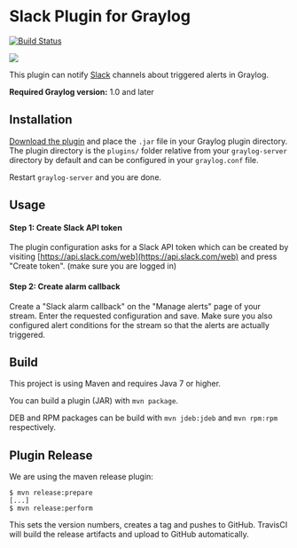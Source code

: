 Slack Plugin for Graylog
========================

[![Build Status](https://travis-ci.org/Graylog2/graylog-plugin-slack.svg)](https://travis-ci.org/Graylog2/graylog-plugin-slack)

![](https://s3.amazonaws.com/graylog2public/images/plugin-alarmcallback-slack-1.png)

This plugin can notify [Slack](https://www.slack.com) channels about triggered alerts in Graylog.

**Required Graylog version:** 1.0 and later

## Installation

[Download the plugin](https://github.com/Graylog2/graylog-plugin-slack/releases)
and place the `.jar` file in your Graylog plugin directory. The plugin directory
is the `plugins/` folder relative from your `graylog-server` directory by default
and can be configured in your `graylog.conf` file.

Restart `graylog-server` and you are done.

## Usage

#### Step 1: Create Slack API token

The plugin configuration asks for a Slack API token which can be created by visiting [https://api.slack.com/web](https://api.slack.com/web) and press "Create token". (make sure you are logged in)

#### Step 2: Create alarm callback

Create a "Slack alarm callback" on the "Manage alerts" page of your stream. Enter the requested configuration and save. Make sure you also configured alert conditions for the stream so that the alerts are actually triggered.

## Build

This project is using Maven and requires Java 7 or higher.

You can build a plugin (JAR) with `mvn package`.

DEB and RPM packages can be build with `mvn jdeb:jdeb` and `mvn rpm:rpm` respectively.

## Plugin Release

We are using the maven release plugin:

```
$ mvn release:prepare
[...]
$ mvn release:perform
```

This sets the version numbers, creates a tag and pushes to GitHub. TravisCI will build the release artifacts and upload to GitHub automatically.
